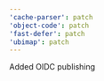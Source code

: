 ```yaml
---
'cache-parser': patch
'object-code': patch
'fast-defer': patch
'ubimap': patch
---
```


Added OIDC publishing
